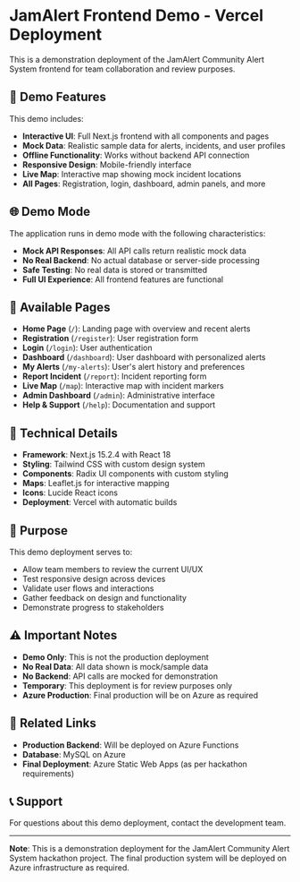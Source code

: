 # JamAlert Frontend Demo - Vercel Deployment

This is a demonstration deployment of the JamAlert Community Alert System frontend for team collaboration and review purposes.

## 🚀 Demo Features

This demo includes:
- **Interactive UI**: Full Next.js frontend with all components and pages
- **Mock Data**: Realistic sample data for alerts, incidents, and user profiles
- **Offline Functionality**: Works without backend API connection
- **Responsive Design**: Mobile-friendly interface
- **Live Map**: Interactive map showing mock incident locations
- **All Pages**: Registration, login, dashboard, admin panels, and more

## 🌐 Demo Mode

The application runs in demo mode with the following characteristics:
- **Mock API Responses**: All API calls return realistic mock data
- **No Real Backend**: No actual database or server-side processing
- **Safe Testing**: No real data is stored or transmitted
- **Full UI Experience**: All frontend features are functional

## 📱 Available Pages

- **Home Page** (`/`): Landing page with overview and recent alerts
- **Registration** (`/register`): User registration form
- **Login** (`/login`): User authentication
- **Dashboard** (`/dashboard`): User dashboard with personalized alerts
- **My Alerts** (`/my-alerts`): User's alert history and preferences
- **Report Incident** (`/report`): Incident reporting form
- **Live Map** (`/map`): Interactive map with incident markers
- **Admin Dashboard** (`/admin`): Administrative interface
- **Help & Support** (`/help`): Documentation and support

## 🔧 Technical Details

- **Framework**: Next.js 15.2.4 with React 18
- **Styling**: Tailwind CSS with custom design system
- **Components**: Radix UI components with custom styling
- **Maps**: Leaflet.js for interactive mapping
- **Icons**: Lucide React icons
- **Deployment**: Vercel with automatic builds

## 🎯 Purpose

This demo deployment serves to:
- Allow team members to review the current UI/UX
- Test responsive design across devices
- Validate user flows and interactions
- Gather feedback on design and functionality
- Demonstrate progress to stakeholders

## ⚠️ Important Notes

- **Demo Only**: This is not the production deployment
- **No Real Data**: All data shown is mock/sample data
- **No Backend**: API calls are mocked for demonstration
- **Temporary**: This deployment is for review purposes only
- **Azure Production**: Final production will be on Azure as required

## 🔗 Related Links

- **Production Backend**: Will be deployed on Azure Functions
- **Database**: MySQL on Azure
- **Final Deployment**: Azure Static Web Apps (as per hackathon requirements)

## 📞 Support

For questions about this demo deployment, contact the development team.

---

**Note**: This is a demonstration deployment for the JamAlert Community Alert System hackathon project. The final production system will be deployed on Azure infrastructure as required.
